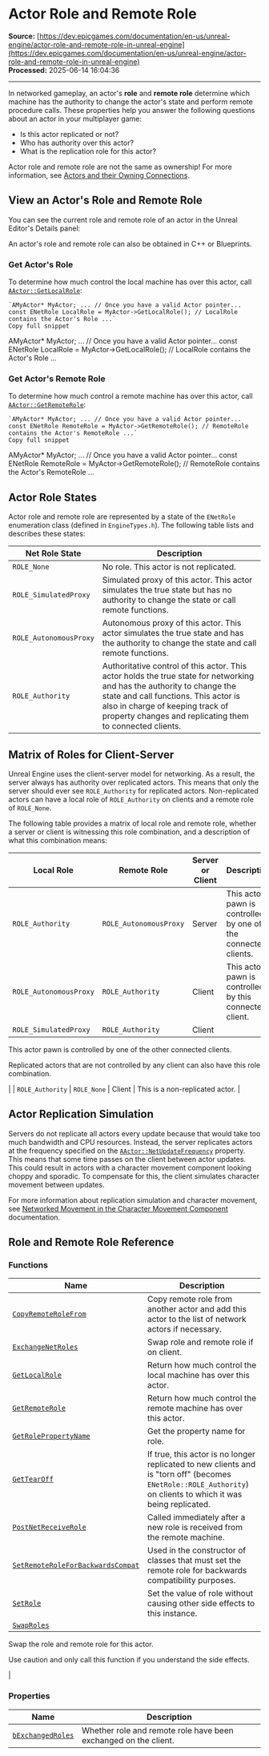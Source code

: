 # Actor Role and Remote Role

**Source:** [https://dev.epicgames.com/documentation/en-us/unreal-engine/actor-role-and-remote-role-in-unreal-engine](https://dev.epicgames.com/documentation/en-us/unreal-engine/actor-role-and-remote-role-in-unreal-engine)  
**Processed:** 2025-06-14 16:04:36

---

In networked gameplay, an actor's **role** and **remote role** determine which machine has the authority to change the actor's state and perform remote procedure calls. These properties help you answer the following questions about an actor in your multiplayer game:

-   Is this actor replicated or not?
-   Who has authority over this actor?
-   What is the replication role for this actor?

Actor role and remote role are not the same as ownership! For more information, see [Actors and their Owning Connections](/documentation/en-us/unreal-engine/actor-owner-and-owning-connection-in-unreal-engine).

## View an Actor's Role and Remote Role

You can see the current role and remote role of an actor in the Unreal Editor's Details panel:

An actor's role and remote role can also be obtained in C++ or Blueprints.

### Get Actor's Role

To determine how much control the local machine has over this actor, call [`AActor::GetLocalRole`](/documentation/en-us/unreal-engine/API/Runtime/Engine/GameFramework/AActor/GetLocalRole):

```
`AMyActor* MyActor; ... // Once you have a valid Actor pointer... const ENetRole LocalRole = MyActor->GetLocalRole(); // LocalRole contains the Actor's Role ...`
Copy full snippet
```
AMyActor\* MyActor; ... // Once you have a valid Actor pointer... const ENetRole LocalRole = MyActor->GetLocalRole(); // LocalRole contains the Actor's Role ...

### Get Actor's Remote Role

To determine how much control a remote machine has over this actor, call [`AActor::GetRemoteRole`](/documentation/en-us/unreal-engine/API/Runtime/Engine/GameFramework/AActor/GetRemoteRole):

```
`AMyActor* MyActor; ... // Once you have a valid Actor pointer... const ENetRole RemoteRole = MyActor->GetRemoteRole(); // RemoteRole contains the Actor's RemoteRole ...`
Copy full snippet
```
AMyActor\* MyActor; ... // Once you have a valid Actor pointer... const ENetRole RemoteRole = MyActor->GetRemoteRole(); // RemoteRole contains the Actor's RemoteRole ...

## Actor Role States

Actor role and remote role are represented by a state of the `ENetRole` enumeration class (defined in `EngineTypes.h`). The following table lists and describes these states:

| **Net Role State** | **Description** |
| --- | --- |
| `ROLE_None` | No role. This actor is not replicated. |
| `ROLE_SimulatedProxy` | Simulated proxy of this actor. This actor simulates the true state but has no authority to change the state or call remote functions. |
| `ROLE_AutonomousProxy` | Autonomous proxy of this actor. This actor simulates the true state and has the authority to change the state and call remote functions. |
| `ROLE_Authority` | Authoritative control of this actor. This actor holds the true state for networking and has the authority to change the state and call functions. This actor is also in charge of keeping track of property changes and replicating them to connected clients. |

## Matrix of Roles for Client-Server

Unreal Engine uses the client-server model for networking. As a result, the server always has authority over replicated actors. This means that only the server should ever see `ROLE_Authority` for replicated actors. Non-replicated actors can have a local role of `ROLE_Authority` on clients and a remote role of `ROLE_None`.

The following table provides a matrix of local role and remote role, whether a server or client is witnessing this role combination, and a description of what this combination means:

| **Local Role** | **Remote Role** | **Server or Client** | **Description** |
| --- | --- | --- | --- |
| `ROLE_Authority` | `ROLE_AutonomousProxy` | Server | This actor pawn is controlled by one of the connected clients. |
| `ROLE_AutonomousProxy` | `ROLE_Authority` | Client | This actor pawn is controlled by this connected client. |
| `ROLE_SimulatedProxy` | `ROLE_Authority` | Client | 
This actor pawn is controlled by one of the other connected clients.

Replicated actors that are not controlled by any client can also have this role combination.



 |
| `ROLE_Authority` | `ROLE_None` | Client | This is a non-replicated actor. |

## Actor Replication Simulation

Servers do not replicate all actors every update because that would take too much bandwidth and CPU resources. Instead, the server replicates actors at the frequency specified on the [`AActor::NetUpdateFrequency`](/documentation/en-us/unreal-engine/API/Runtime/Engine/GameFramework/AActor) property. This means that some time passes on the client between actor updates. This could result in actors with a character movement component looking choppy and sporadic. To compensate for this, the client simulates character movement between updates.

For more information about replication simulation and character movement, see [Networked Movement in the Character Movement Component](/documentation/en-us/unreal-engine/understanding-networked-movement-in-the-character-movement-component-for-unreal-engine) documentation.

## Role and Remote Role Reference

### Functions

| **Name** | **Description** |
| --- | --- |
| [`CopyRemoteRoleFrom`](/documentation/en-us/unreal-engine/API/Runtime/Engine/GameFramework/AActor/CopyRemoteRoleFrom) | Copy remote role from another actor and add this actor to the list of network actors if necessary. |
| [`ExchangeNetRoles`](/documentation/en-us/unreal-engine/API/Runtime/Engine/GameFramework/AActor/ExchangeNetRoles) | Swap role and remote role if on client. |
| [`GetLocalRole`](/documentation/en-us/unreal-engine/API/Runtime/Engine/GameFramework/AActor/GetLocalRole) | Return how much control the local machine has over this actor. |
| [`GetRemoteRole`](/documentation/en-us/unreal-engine/API/Runtime/Engine/GameFramework/AActor/GetRemoteRole) | Return how much control the remote machine has over this actor. |
| [`GetRolePropertyName`](/documentation/en-us/unreal-engine/API/Runtime/Engine/GameFramework/AActor/GetRolePropertyName) | Get the property name for role. |
| [`GetTearOff`](/documentation/en-us/unreal-engine/API/Runtime/Engine/GameFramework/AActor/GetTearOff) | If true, this actor is no longer replicated to new clients and is "torn off" (becomes `ENetRole::ROLE_Authority`) on clients to which it was being replicated. |
| [`PostNetReceiveRole`](/documentation/en-us/unreal-engine/API/Runtime/Engine/GameFramework/AActor/PostNetReceiveRole) | Called immediately after a new role is received from the remote machine. |
| [`SetRemoteRoleForBackwardsCompat`](/documentation/en-us/unreal-engine/API/Runtime/Engine/GameFramework/AActor/SetRemoteRoleForBackwardsCompat) | Used in the constructor of classes that must set the remote role for backwards compatibility purposes. |
| [`SetRole`](/documentation/en-us/unreal-engine/API/Runtime/Engine/GameFramework/AActor/SetRole) | Set the value of role without causing other side effects to this instance. |
| [`SwapRoles`](/documentation/en-us/unreal-engine/API/Runtime/Engine/GameFramework/AActor/SwapRoles) | 
Swap the role and remote role for this actor.

Use caution and only call this function if you understand the side effects.



 |

### Properties

| **Name** | **Description** |
| --- | --- |
| [`bExchangedRoles`](/documentation/en-us/unreal-engine/API/Runtime/Engine/GameFramework/AActor/bExchangedRoles) | Whether role and remote role have been exchanged on the client. |